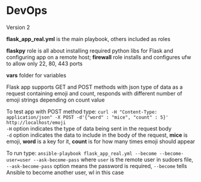 # DevOps
Version 2

**flask_app_real.yml** is the main playbook, others included as roles<br />

**flaskpy** role is all about installing required python libs for Flask and configuring app on a remote host; **firewall** role installs and configures ufw to allow only 22, 80, 443 ports<br />

**vars** folder for variables<br />

Flask app supports GET and POST methods with json type of data as a request containing emoji and count, responds with different number of emoji strings depending on count value<br />

To test app with POST method type: `curl -H "Content-Type: application/json" -X POST -d'{"word" : "mice", "count" : 5}' http://localhost/emoji`<br />
`-H` option indicates the type of data being sent in the request body<br />
`-d` option indicates the data to include in the body of the request, **mice** is emoji, **word** is a key for it, **count** is for how many times emoji should appear

To run type: `ansible-playbook flask_app_real.yml --become --become-user=user --ask-become-pass` where `user` is the remote user in sudoers file, `--ask-become-pass` option means the password is required, `--become` tells Ansible to become another user, wl in this case
